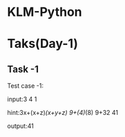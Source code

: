 # KLM-Python


# Taks(Day-1)

 ## Task -1
 
 Test case -1:
  
 input:3 4 1
 
 hint:3x+(x+z)*(x+y+z)
      9+(4)*(8)
      9+32
      41
      
 output:41
